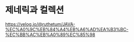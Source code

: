 # 제네릭과 컬렉션

https://velog.io/@ruthetum/JAVA-%EC%A0%9C%EB%84%A4%EB%A6%AD%EA%B3%BC-%EC%BB%AC%EB%A0%89%EC%85%98